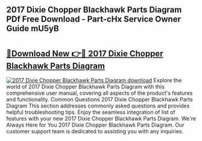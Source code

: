 ## 2017 Dixie Chopper Blackhawk Parts Diagram PDf Free Download - Part-cHx Service Owner Guide mU5yB

# <h2><a href="http://dflxe2t.blite.top/?on=2017+Dixie+Chopper+Blackhawk+Parts+Diagram">🔗Download New 👉🔴 2017 Dixie Chopper Blackhawk Parts Diagram</a></h2>

[![2017 Dixie Chopper Blackhawk Parts Diagram download](https://i.imgur.com/lujVjoI.png)](http://dflxe2t.blite.top/?on=2017+Dixie+Chopper+Blackhawk+Parts+Diagram)
Explore the world of 2017 Dixie Chopper Blackhawk Parts Diagram with this comprehensive user manual, covering all aspects of the product's features and functionality. Common Questions 2017 Dixie Chopper Blackhawk Parts Diagram This section addresses commonly asked questions and provides helpful troubleshooting tips. Enjoy the seamless integration of list of features with your new 2017 Dixie Chopper Blackhawk Parts Diagram. We're Always Here for You 2017 Dixie Chopper Blackhawk Parts Diagram. Our customer support team is dedicated to assisting you with any inquiries.
